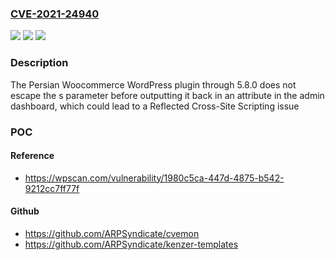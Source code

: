 ### [CVE-2021-24940](https://cve.mitre.org/cgi-bin/cvename.cgi?name=CVE-2021-24940)
![](https://img.shields.io/static/v1?label=Product&message=%D9%88%D9%88%DA%A9%D8%A7%D9%85%D8%B1%D8%B3%20%D9%81%D8%A7%D8%B1%D8%B3%DB%8C&color=blue)
![](https://img.shields.io/static/v1?label=Version&message=5.8.0%20&color=brightgreen)
![](https://img.shields.io/static/v1?label=Vulnerability&message=CWE-79%20Cross-site%20Scripting%20(XSS)&color=brightgreen)

### Description

The Persian Woocommerce WordPress plugin through 5.8.0 does not escape the s parameter before outputting it back in an attribute in the admin dashboard, which could lead to a Reflected Cross-Site Scripting issue

### POC

#### Reference
- https://wpscan.com/vulnerability/1980c5ca-447d-4875-b542-9212cc7ff77f

#### Github
- https://github.com/ARPSyndicate/cvemon
- https://github.com/ARPSyndicate/kenzer-templates

